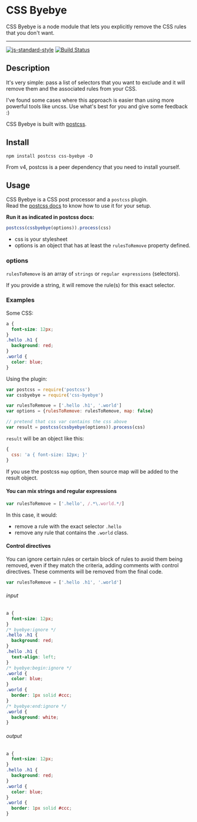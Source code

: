 # CSS Byebye

CSS Byebye is a node module that lets you explicitly remove the CSS rules that you don't want.

---

[![js-standard-style](https://img.shields.io/badge/code%20style-standard-brightgreen.svg?style=flat)](https://github.com/feross/standard)
[![Build Status](https://app.travis-ci.com/AoDev/css-byebye.svg?branch=master)](https://app.travis-ci.com/AoDev/css-byebye)

## Description

It's very simple: pass a list of selectors that you want to exclude and it will remove them and the associated rules from your CSS.

I've found some cases where this approach is easier than using more powerful tools like uncss.
Use what's best for you and give some feedback :)

CSS Byebye is built with [postcss](https://github.com/postcss/postcss).

## Install

```
npm install postcss css-byebye -D
```

From v4, postcss is a peer dependency that you need to install yourself.

## Usage

CSS Byebye is a CSS post processor and a `postcss` plugin.  
Read the [postcss docs](https://github.com/postcss/postcss#usage) to know how to use it for your setup.

**Run it as indicated in postcss docs:**

```js
postcss(cssbyebye(options)).process(css)
```

- css is your stylesheet
- options is an object that has at least the `rulesToRemove` property defined.

### options

`rulesToRemove` is an array of `strings` or `regular expressions` (selectors).

If you provide a string, it will remove the rule(s) for this exact selector.

### Examples

Some CSS:

```css
a {
  font-size: 12px;
}
.hello .h1 {
  background: red;
}
.world {
  color: blue;
}
```

Using the plugin:

```js
var postcss = require('postcss')
var cssbyebye = require('css-byebye')

var rulesToRemove = ['.hello .h1', '.world']
var options = {rulesToRemove: rulesToRemove, map: false}

// pretend that css var contains the css above
var result = postcss(cssbyebye(options)).process(css)
```

`result` will be an object like this:

```js
{
  css: 'a { font-size: 12px; }'
}
```

If you use the postcss `map` option, then source map will be added to the result object.

#### You can mix strings and regular expressions

```js
var rulesToRemove = ['.hello', /.*\.world.*/]
```

In this case, it would:

- remove a rule with the exact selector `.hello`
- remove any rule that contains the `.world` class.

#### Control directives

You can ignore certain rules or certain block of rules to avoid them being removed, even if they match the criteria, adding comments with control directives. These comments will be removed from the final code.

```javascript
var rulesToRemove = ['.hello .h1', '.world']
```

###### input

```css
a {
  font-size: 12px;
}
/* byebye:ignore */
.hello .h1 {
  background: red;
}
.hello .h1 {
  text-align: left;
}
/* byebye:begin:ignore */
.world {
  color: blue;
}
.world {
  border: 1px solid #ccc;
}
/* byebye:end:ignore */
.world {
  background: white;
}
```

###### output

```css
a {
  font-size: 12px;
}
.hello .h1 {
  background: red;
}
.world {
  color: blue;
}
.world {
  border: 1px solid #ccc;
}
```
